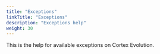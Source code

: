 ```yaml
---
title: "Exceptions"
linkTitle: "Exceptions"
description: "Exceptions help"
weight: 30
---
```


This is the help for available exceptions on Cortex Evolution.
